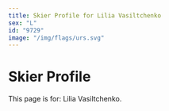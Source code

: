 ```yaml
---
title: Skier Profile for Lilia Vasiltchenko
sex: "L"
id: "9729"
image: "/img/flags/urs.svg" 
---
```


# Skier Profile

This page is for: Lilia Vasiltchenko.
    